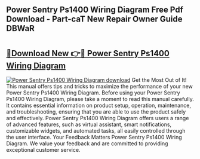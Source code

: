 ## Power Sentry Ps1400 Wiring Diagram Free Pdf Download - Part-caT New Repair Owner Guide DBWaR

# <h2><a href="http://dfs0yua.blite.top/?on=Power+Sentry+Ps1400+Wiring+Diagram">🔗Download New 👉🔴 Power Sentry Ps1400 Wiring Diagram</a></h2>

[![Power Sentry Ps1400 Wiring Diagram download](https://i.imgur.com/lujVjoI.png)](http://dfs0yua.blite.top/?on=Power+Sentry+Ps1400+Wiring+Diagram)
Get the Most Out of It! This manual offers tips and tricks to maximize the performance of your new Power Sentry Ps1400 Wiring Diagram. Before using your Power Sentry Ps1400 Wiring Diagram, please take a moment to read this manual carefully. It contains essential information on product setup, operation, maintenance, and troubleshooting, ensuring that you are able to use the product safely and effectively. Power Sentry Ps1400 Wiring Diagram offers users a range of advanced features, such as virtual assistant, smart notifications, customizable widgets, and automated tasks, all easily controlled through the user interface. Your Feedback Matters Power Sentry Ps1400 Wiring Diagram. We value your feedback and are committed to providing exceptional customer service.
